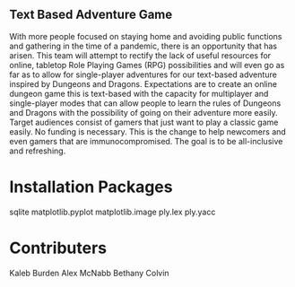 ## Text Based Adventure Game

With more people focused on staying home and avoiding public functions and gathering in the time of a pandemic, there is an opportunity that has arisen. This team will attempt to rectify the lack of useful resources for online, tabletop Role Playing Games (RPG) possibilities and will even go as far as to allow for single-player adventures for our text-based adventure inspired by Dungeons and Dragons. Expectations are to create an online dungeon game this is text-based with the capacity for multiplayer and single-player modes that can allow people to learn the rules of Dungeons and Dragons with the possibility of going on their adventure more easily. Target audiences consist of gamers that just want to play a classic game easily. No funding is necessary. This is the change to help newcomers and even gamers that are immunocompromised. The goal is to be all-inclusive and refreshing.

# Installation Packages
sqlite
matplotlib.pyplot
matplotlib.image
ply.lex
ply.yacc

# Contributers
Kaleb Burden
Alex McNabb
Bethany Colvin
